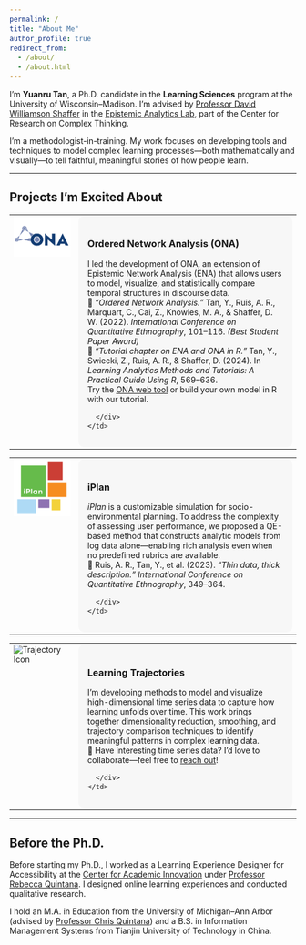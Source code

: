 ```yaml
---
permalink: /
title: "About Me"
author_profile: true
redirect_from: 
  - /about/
  - /about.html
---
```


I’m **Yuanru Tan**, a Ph.D. candidate in the **Learning Sciences** program at the University of Wisconsin–Madison. I’m advised by [Professor David Williamson Shaffer](https://edpsych.education.wisc.edu/fac-staff/williamson-shaffer-david/) in the [Epistemic Analytics Lab](https://epistemicanalytics.org/), part of the Center for Research on Complex Thinking.

I’m a methodologist-in-training. My work focuses on developing tools and techniques to model complex learning processes—both mathematically and visually—to tell faithful, meaningful stories of how people learn.

---

## Projects I’m Excited About

<table>
  <tr>
    <td style="width:100px; vertical-align: top;">
      <img src="/images/ona-logo.png" alt="ONA Icon" width="100" />
    </td>
    <td>
      <div style="background-color: #f7f7f7; padding: 16px; border-radius: 10px;">
        
### **Ordered Network Analysis (ONA)**

I led the development of ONA, an extension of Epistemic Network Analysis (ENA) that allows users to model, visualize, and statistically compare temporal structures in discourse data.  
📄 *“Ordered Network Analysis.”* Tan, Y., Ruis, A. R., Marquart, C., Cai, Z., Knowles, M. A., & Shaffer, D. W. (2022). *International Conference on Quantitative Ethnography*, 101–116. *(Best Student Paper Award)*  
📘 *“Tutorial chapter on ENA and ONA in R.”* Tan, Y., Swiecki, Z., Ruis, A. R., & Shaffer, D. (2024). In *Learning Analytics Methods and Tutorials: A Practical Guide Using R*, 569–636.  
Try the [ONA web tool](https://epistemicanalytics.org/tools/) or build your own model in R with our tutorial.

      </div>
    </td>
  </tr>
</table>

<table>
  <tr>
    <td style="width:100px; vertical-align: top;">
      <img src="/images/iplan-logo.png" alt="iPlan Icon" width="100" />
    </td>
    <td>
      <div style="background-color: #f7f7f7; padding: 16px; border-radius: 10px;">
        
### **iPlan**

*iPlan* is a customizable simulation for socio-environmental planning. To address the complexity of assessing user performance, we proposed a QE-based method that constructs analytic models from log data alone—enabling rich analysis even when no predefined rubrics are available.  
📄 Ruis, A. R., Tan, Y., et al. (2023). *“Thin data, thick description.”* *International Conference on Quantitative Ethnography*, 349–364.

      </div>
    </td>
  </tr>
</table>

<table>
  <tr>
    <td style="width:100px; vertical-align: top;">
      <img src="/images/trajectory-icon.png" alt="Trajectory Icon" width="100" />
    </td>
    <td>
      <div style="background-color: #f7f7f7; padding: 16px; border-radius: 10px;">
        
### **Learning Trajectories**

I’m developing methods to model and visualize high-dimensional time series data to capture how learning unfolds over time. This work brings together dimensionality reduction, smoothing, and trajectory comparison techniques to identify meaningful patterns in complex learning data.  
🍥 Have interesting time series data? I’d love to collaborate—feel free to [reach out](mailto:yuanru.tan@wisc.edu)!

      </div>
    </td>
  </tr>
</table>

---

## Before the Ph.D.

Before starting my Ph.D., I worked as a Learning Experience Designer for Accessibility at the [Center for Academic Innovation](https://ai.umich.edu/) under [Professor Rebecca Quintana](https://marsal.umich.edu/directory/faculty-staff/rebecca-quintana). I designed online learning experiences and conducted qualitative research.  

I hold an M.A. in Education from the University of Michigan–Ann Arbor (advised by [Professor Chris Quintana](https://soe.umich.edu/directory/christopher-quintana)) and a B.S. in Information Management Systems from Tianjin University of Technology in China.
